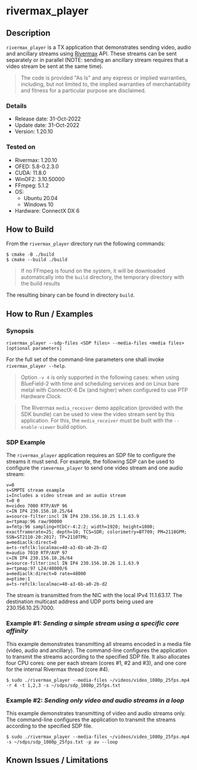 # rivermax_player

## Description

`rivermax_player` is a TX application that demonstrates sending video, audio and ancillary streams using [Rivermax](https://developer.nvidia.com/networking/rivermax) API. These streams can be sent separately or in parallel (NOTE: sending an ancillary stream requires that a video stream be sent at the same time).

>The code is provided "As Is" and any express or implied warranties, including,
but not limited to, the implied warranties of merchantability and fitness for a particular
purpose are disclaimed.

### Details

* Release date: 31-Oct-2022
* Update date: 31-Oct-2022
* Version: 1.20.10

### Tested on

* Rivermax: 1.20.10
* OFED: 5.8-0.2.3.0
* CUDA: 11.8.0
* WinOF2: 3.10.50000
* FFmpeg: 5.1.2
* OS: 
  * Ubuntu 20.04
  * Windows 10
* Hardware: ConnectX DX 6

## How to Build

From the `rivermax_player` directory run the following commands:

```shell
$ cmake -B ./build
$ cmake --build ./build
```

> If no FFmpeg is found on the system, it will be downloaded automatically into the `build` directory, the temporary directory with the build results

The resulting binary can be found in directory `build`.

## How to Run / Examples

### Synopsis

```shell
rivermax_player --sdp-files <SDP files> --media-files <media files> [optional parameters]
```

For the full set of the command-line parameters one shall invoke `rivermax_player --help`.

> Option `-v 4` is only supported in the following cases: when using BlueField-2 with time and 
> scheduling services and on Linux bare metal with ConnectX-6 Dx (and higher) 
> when configured to use PTP Hardware Clock.

> The Rivermax `media_receiver` demo application (provided with the SDK bundle)
> can be used to view the video stream sent by this application. For this, the
> `media_receiver` must be built with the `--enable-viewer` build option.

### SDP Example

The `rivermax_player` application requires an SDP file to configure the streams it must send.
For example, the following SDP can be used to configure the `rimvermax_player` to send one video stream and one
audio stream:

```config
v=0
s=SMPTE stream example
i=Includes a video stream and an audio stream
t=0 0
m=video 7000 RTP/AVP 96
c=IN IP4 230.156.10.25/64
a=source-filter:incl IN IP4 230.156.10.25 1.1.63.9
a=rtpmap:96 raw/90000
a=fmtp:96 sampling=YCbCr-4:2:2; width=1920; height=1080; exactframerate=25; depth=10; TCS=SDR; colorimetry=BT709; PM=2110GPM; SSN=ST2110-20:2017; TP=2110TPN;
a=mediaclk:direct=0
a=ts-refclk:localmac=40-a3-6b-a0-2b-d2
m=audio 7010 RTP/AVP 97
c=IN IP4 230.156.10.26/64
a=source-filter:incl IN IP4 230.156.10.26 1.1.63.9
a=rtpmap:97 L24/48000/6
a=mediaclk:direct=0 rate=48000
a=ptime:1
a=ts-refclk:localmac=40-a3-6b-a0-2b-d2
```

The stream is transmitted from the NIC with the local IPv4 11.1.63.17. The destination multicast address and UDP ports
being used are 230.156.10.25:7000.

### Example #1: _Sending a simple stream using a specific core affinity_

This example demonstrates transmitting all streams encoded in a media file (video, audio and ancillary). 
The command-line configures the application to transmit the streams according to the specified SDP file. 
It also allocates four CPU cores: one per each stream (cores #1, #2 and #3), and one core for the internal 
Rivermax thread (core #4).

```shell
$ sudo ./rivermax_player --media-files ~/videos/video_1080p_25fps.mp4 -r 4 -t 1,2,3 -s ~/sdps/sdp_1080p_25fps.txt
```

### Example #2: _Sending only video and audio streams in a loop_

This example demonstrates transmitting of video and audio streams only.
The command-line configures the application to transmit the streams according to the specified SDP file. 

```shell
$ sudo ./rivermax_player --media-files ~/videos/video_1080p_25fps.mp4 -s ~/sdps/sdp_1080p_25fps.txt -p av --loop
```

## Known Issues / Limitations

